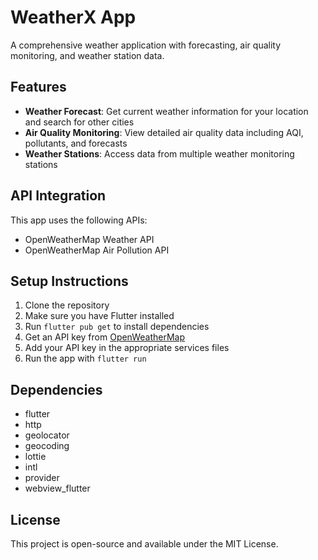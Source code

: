 # WeatherX App

A comprehensive weather application with forecasting, air quality monitoring, and weather station data.

## Features

- **Weather Forecast**: Get current weather information for your location and search for other cities
- **Air Quality Monitoring**: View detailed air quality data including AQI, pollutants, and forecasts
- **Weather Stations**: Access data from multiple weather monitoring stations

## API Integration

This app uses the following APIs:
- OpenWeatherMap Weather API
- OpenWeatherMap Air Pollution API

## Setup Instructions

1. Clone the repository
2. Make sure you have Flutter installed
3. Run `flutter pub get` to install dependencies
4. Get an API key from [OpenWeatherMap](https://openweathermap.org/api)
5. Add your API key in the appropriate services files
6. Run the app with `flutter run`

## Dependencies

- flutter
- http
- geolocator
- geocoding
- lottie
- intl
- provider
- webview_flutter

## License

This project is open-source and available under the MIT License.
